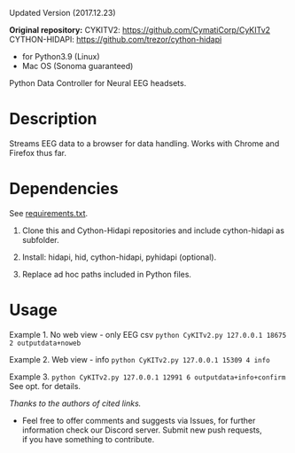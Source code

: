 Updated Version (2017.12.23)

**Original repository:**
CYKITV2: https://github.com/CymatiCorp/CyKITv2
CYTHON-HIDAPI: https://github.com/trezor/cython-hidapi

 - for Python3.9 (Linux)
 - Mac OS (Sonoma guaranteed)

Python Data Controller for Neural EEG headsets.


# Description

Streams EEG data to a browser for data handling.
Works with Chrome and Firefox thus far.

# Dependencies

See [requirements.txt](./requirements.txt).


1. Clone this and Cython-Hidapi repositories and include cython-hidapi as subfolder.

2. Install: hidapi, hid, cython-hidapi, pyhidapi (optional).

3. Replace ad hoc paths included in Python files.

# Usage

Example 1. No web view - only EEG csv
`python CyKITv2.py 127.0.0.1 18675 2 outputdata+noweb`

Example 2. Web view - info
`python CyKITv2.py 127.0.0.1 15309 4 info`

Example 3. 
`python CyKITv2.py 127.0.0.1 12991 6 outputdata+info+confirm`
See opt. for details.

*Thanks to the authors of cited links.*
 
* Feel free to offer comments and suggests via Issues, for further <br>
information check our Discord server.  Submit new push requests,  <br>
if you have something to contribute. <br>
